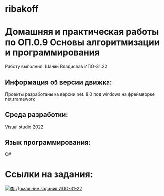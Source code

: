 # ribakoff

# Домашняя и практическая работы по ОП.0.9 Основы алгоритмизации и программирования

Работу выполнил: Шанин Владислав ИПО-31.22

## Информация об версии движка:
Проекты разработаны на версии net. 8.0 под windows на фреймворке net.framework

## Среда разработки:
Visual studio 2022

## Язык программирования:
C#

# Ссылки на задания:

[![📚 Домашние задания ИПО-31-22](https://img.shields.io/badge/📚_Домашние_задания-4285F4?style=for-the-badge&logo=github&logoColor=white)](https://github.com/vsedly/ribakoff/blob/main/ribakoff/README.md)
